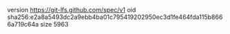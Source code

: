 version https://git-lfs.github.com/spec/v1
oid sha256:e2a8a5493dc2a9ebb4ba01c795419202950ec3d1fe464fda115b8666a719c64a
size 5963
